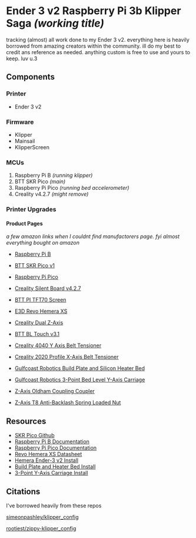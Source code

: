 # Ender 3 v2 Raspberry Pi 3b Klipper Saga _(working title)_

tracking (almost) all work done to my Ender 3 v2. everything here is heavily borrowed from amazing creators within the community. ill do my best to credit ans reference as needed. anything custom is free to use and yours to keep. luv u.3

## Components

### Printer

   - Ender 3 v2
    
### Firmware

   - Klipper
   - Mainsail
   - KlipperScreen

### MCUs

   1. Raspberry Pi B _(running klipper)_
   2. BTT SKR Pico _(main)_
   3. Raspberry Pi Pico _(running  bed accelerometer)_
   4. Creality v4.2.7 _(might remove)_

 ### Printer Upgrades

#### Product Pages
  _a few amazon links when I couldnt find manufactorers page. fyi almost everything bought on amazon_


  - [Raspberry Pi B](https://www.raspberrypi.com/products/raspberry-pi-3-model-b/)
  - [BTT SKR Pico v1](https://biqu.equipment/products/btt-skr-pico-v1-0)
  - [Raspberry Pi Pico](https://www.raspberrypi.com/products/raspberry-pi-pico/)
  - [Creality Silent Board v4.2.7](https://www.creality3dofficial.com/products/creality-silent-mainboard-v4-2-7)
  - [BTT PI TFT70 Screen](https://biqu.equipment/products/bigtreetech-pi-tft43-v2-0-screen-board?variant=39337700786274)
  - [E3D Revo Hemera XS](https://e3d-online.com/products/revo-hemera-xs)
  - [Creality Dual Z-Axis](https://www.amazon.com/Official-Creality-Upgrade-Stepper-3D/dp/B09N8QQDSP) 
  - [BTT BL Touch v3.1](https://biqu.equipment/products/antclabs-bl-touch-v3-1-original-auto-leveling-sensor-premium-3d-kossel-printer-reprap-for-skr-v1-3-3d-printer-parts?variant=39564432572514)

  - [Creality 4040 Y Axis Belt Tensioner](https://www.amazon.com/dp/B08FM19J5D?psc=1&ref=ppx_yo2ov_dt_b_product_details) 
  - [Creality 2020 Profile X-Axis Belt Tensioner](https://www.amazon.com/dp/B08FM19J5D?psc=1&ref=ppx_yo2ov_dt_b_product_details)
  - [Gulfcoast Robotics Build Plate and Silicon Heater Bed](https://gulfcoast-robotics.com/products/aluminum-build-plate-and-24v-200w-silicone-heater-for-heated-bed-creality-ender-3)
  - [Gulfcoast Robotics 3-Point Bed Level Y-Axis Carriage](https://gulfcoast-robotics.com/products/modular-y-carriage-plate-upgrade-creality-ender-3-point-leveling)
  - [Z-Axis Oldham Coupling Coupler](https://www.amazon.com/gp/product/B0B8MS2DSD?ie=UTF8&th=1) 
  - [Z-Axis T8 Anti-Backlash Spring Loaded Nut](https://www.amazon.com/gp/product/B08LZ1V56T?ie=UTF8&psc=1)



## Resources

- [SKR Pico Github](https://github.com/bigtreetech/SKR-Pico)
- [Raspberry Pi B Documentation](https://www.raspberrypi.com/documentation/computers/raspberry-pi.html)
- [Raspberry Pi Pico Documentation](https://www.raspberrypi.com/documentation/microcontrollers/raspberry-pi-pico.html)
- [Revo Hemera XS Datasheet](https://e3d-online.zendesk.com/hc/en-us/articles/5911118647709-Revo-Hemera-XS-Datasheet)
- [Hemera Ender-3 v2 Install](https://e3d-online.zendesk.com/hc/en-us/articles/360018062117-Hemera-Ender-3-V2-Ender-3-CR10-CR10-V2-Upgrade-Guide-Edition-2-)
- [Build Plate and Heater Bed Install](https://letsprint3d.net/how-to-install-the-gulfcoast-robotics-heated-bed-ender-3-5/)
- [3-Point Y-Axis Carriage Install](https://letsprint3d.net/guide-how-to-upgrade-the-y-carriage-plate-ender-3/)

## Citations

I've borrowed heavily from these repos

[simeonpashley/klipper_config](https://github.com/simeonpashley/klipper_config)

[rootiest/zippy-klipper_config](https://github.com/rootiest/zippy-klipper_config)
